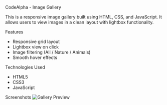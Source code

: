 CodeAlpha - Image Gallery

This is a responsive image gallery built using HTML, CSS, and JavaScript. It allows users to view images in a clean layout with lightbox functionality.

 Features
- Responsive grid layout
- Lightbox view on click
- Image filtering (All / Nature / Animals)
- Smooth hover effects

Technologies Used
- HTML5
- CSS3
- JavaScript

 Screenshots
![Gallery Preview](assets/gallery-preview.jpg)


